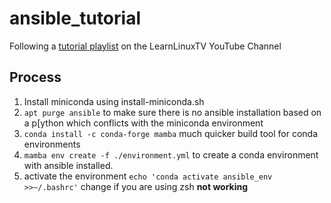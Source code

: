 # ansible_tutorial

Following a [tutorial playlist](https://youtube.com/playlist?list=PLT98CRl2KxKG7LKdWeXYUe6_UTeUybE2Z)
 on the LearnLinuxTV YouTube Channel

## Process

1. Install miniconda using install-miniconda.sh
2. `apt purge ansible` to make sure there is no ansible installation based on a p[ython which conflicts with 
the miniconda environment
3. `conda install -c conda-forge mamba` much quicker build tool for conda environments
4. `mamba env create -f ./environment.yml` to create a conda environment with ansible installed.
5. activate the environment `echo 'conda activate ansible_env >>~/.bashrc'` change if you are using zsh **not working**

